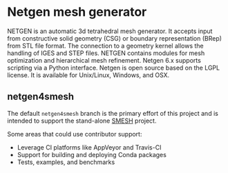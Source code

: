 # Netgen mesh generator

NETGEN is an automatic 3d tetrahedral mesh generator. It accepts input from constructive solid geometry (CSG) or boundary representation (BRep) from STL file format. The connection to a geometry kernel allows the handling of IGES and STEP files. NETGEN contains modules for mesh optimization and hierarchical mesh refinement. Netgen 6.x supports scripting via a Python interface. Netgen is open source based on the LGPL license. It is available for Unix/Linux, Windows, and OSX.

## netgen4smesh
The default `netgen4smesh` branch is the primary effort of this project and is
intended to support the stand-alone
[SMESH](https://github.com/LaughlinResearch/SMESH) project.

Some areas that could use contributor support:

* Leverage CI platforms like AppVeyor and Travis-CI
* Support for building and deploying Conda packages
* Tests, examples, and benchmarks
